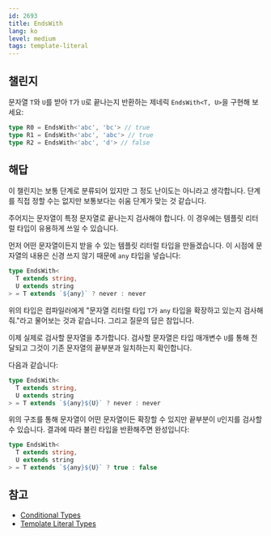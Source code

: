 ```yaml
---
id: 2693
title: EndsWith
lang: ko
level: medium
tags: template-literal
---
```


## 챌린지

문자열 `T`와 `U`를 받아 `T`가 `U`로 끝나는지 반환하는 제네릭 `EndsWith<T, U>`을 구현해 보세요:

```typescript
type R0 = EndsWith<'abc', 'bc'> // true
type R1 = EndsWith<'abc', 'abc'> // true
type R2 = EndsWith<'abc', 'd'> // false
```

## 해답

이 챌린지는 보통 단계로 분류되어 있지만 그 정도 난이도는 아니라고 생각합니다.
단계를 직접 정할 수는 없지만 보통보다는 쉬움 단계가 맞는 것 같습니다.

주어지는 문자열이 특정 문자열로 끝나는지 검사해야 합니다.
이 경우에는 템플릿 리터럴 타입이 유용하게 쓰일 수 있습니다.

먼저 어떤 문자열이든지 받을 수 있는 템플릿 리터럴 타입을 만들겠습니다.
이 시점에 문자열의 내용은 신경 쓰지 않기 때문에 `any` 타입을 넣습니다:

```typescript
type EndsWith<
  T extends string,
  U extends string
> = T extends `${any}` ? never : never
```

위의 타입은 컴파일러에게 "문자열 리터럴 타입 `T`가 `any` 타입을 확장하고 있는지 검사해줘."라고 물어보는 것과 같습니다.
그리고 질문의 답은 참입니다.

이제 실제로 검사할 문자열을 추가합니다.
검사할 문자열은 타입 매개변수 `U`를 통해 전달되고 그것이 기존 문자열의 끝부분과 일치하는지 확인합니다.

다음과 같습니다:

```typescript
type EndsWith<
  T extends string,
  U extends string
> = T extends `${any}${U}` ? never : never
```

위의 구조를 통해 문자열이 어떤 문자열이든 확장할 수 있지만 끝부분이 `U`인지를 검사할 수 있습니다.
결과에 따라 불린 타입을 반환해주면 완성입니다:

```typescript
type EndsWith<
  T extends string,
  U extends string
> = T extends `${any}${U}` ? true : false
```

## 참고

- [Conditional Types](https://www.typescriptlang.org/docs/handbook/2/conditional-types.html)
- [Template Literal Types](https://www.typescriptlang.org/docs/handbook/release-notes/typescript-4-1.html#template-literal-types)
